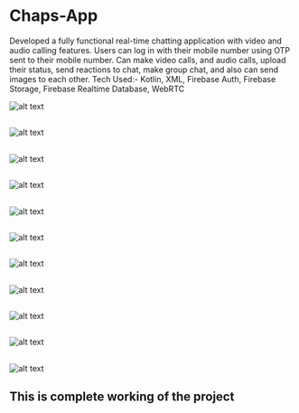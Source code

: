 # Chaps-App 

Developed a fully functional real-time chatting application with video and audio calling features. Users can log in with their mobile number using OTP sent to their mobile number. Can make video calls, and audio calls, upload their status, send reactions to chat, make group chat, and also can send images to each other. Tech Used:- Kotlin, XML, Firebase Auth, Firebase Storage, Firebase Realtime Database, WebRTC

![alt text](https://github.com/Chandan017/Chaps-App/blob/main/Chaps%20Screenshots/Screenshot_2022-03-15-12-01-17-13.jpg)

##

![alt text](https://github.com/Chandan017/Chaps-App/blob/main/Chaps%20Screenshots/Screenshot_2022-03-15-12-01-29-23.jpg)

##

![alt text](https://github.com/Chandan017/Chaps-App/blob/main/Chaps%20Screenshots/Screenshot_2022-03-15-12-24-26-22.jpg)

##

![alt text](https://github.com/Chandan017/Chaps-App/blob/main/Chaps%20Screenshots/Screenshot_2022-03-15-12-25-03-52.jpg)

##

![alt text](https://github.com/Chandan017/Chaps-App/blob/main/Chaps%20Screenshots/Screenshot_2022-03-15-12-29-01-84.jpg)

##


![alt text](https://github.com/Chandan017/Chaps-App/blob/main/Chaps%20Screenshots/Screenshot_2022-03-15-12-29-01-84.jpg)

##

![alt text](https://github.com/Chandan017/Chaps-App/blob/main/Chaps%20Screenshots/Screenshot_2022-03-15-12-25-48-74.jpg)

##

![alt text](https://github.com/Chandan017/Chaps-App/blob/main/Chaps%20Screenshots/Screenshot_2022-03-15-12-59-15-86.jpg)

##

![alt text](https://github.com/Chandan017/Chaps-App/blob/main/Chaps%20Screenshots/Screenshot_2022-03-15-12-25-52-93.jpg)

##

![alt text](https://github.com/Chandan017/Chaps-App/blob/main/Chaps%20Screenshots/Screenshot_2022-03-15-12-25-56-17.jpg)

##

![alt text](https://github.com/Chandan017/Chaps-App/blob/main/Chaps%20Screenshots/Screenshot_2022-03-15-12-26-02-81.jpg)

##

## This is complete working of the project